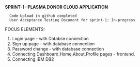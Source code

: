 **SPRINT-1 : PLASMA DONOR CLOUD APPLICATION**

      Code Upload in github completed
      User Acceptance Testing Document for sprint-1: In-progress

FOCUS ELEMENTS: 

1. Login page - with Databse connection
2. Sign up page - with database connection
3. Password change - with database connection
4. Connecting Dashboard,Home,About,Profile pages - frontend.
5. Connecting IBM DB2 

